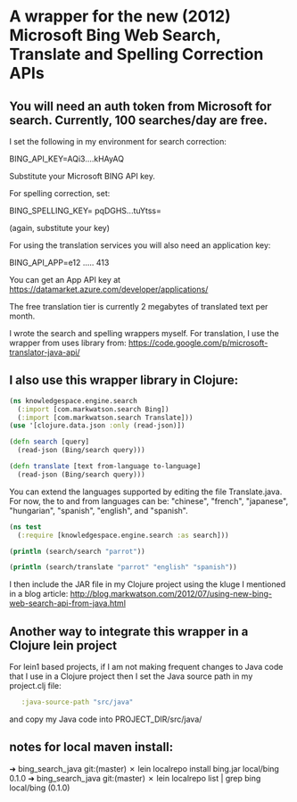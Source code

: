 A wrapper for the new (2012) Microsoft Bing Web Search, Translate and Spelling Correction APIs
==============================================================================================


You will need an auth token from Microsoft for search. Currently, 100 searches/day are free.
--------------------------------------------------------------------------------------------

I set the following in my environment for search correction:

BING_API_KEY=AQi3....kHAyAQ

Substitute your Microsoft BING API key.

For spelling correction, set:

BING_SPELLING_KEY= pqDGHS...tuYtss=

(again, substitute your key)

For using the translation services you will also need an application key:

BING_API_APP=e12 ..... 413

You can get an App API key at https://datamarket.azure.com/developer/applications/

The free translation tier is currently 2 megabytes of translated text per month.

I wrote the search and spelling wrappers myself. For translation, I use the wrapper from uses library from:  https://code.google.com/p/microsoft-translator-java-api/


I also use this wrapper library in Clojure:
-------------------------------------------

```clojure
(ns knowledgespace.engine.search
  (:import [com.markwatson.search Bing])
  (:import [com.markwatson.search Translate]))
(use '[clojure.data.json :only (read-json)])

(defn search [query]
  (read-json (Bing/search query)))

(defn translate [text from-language to-language]
  (read-json (Bing/search query)))

```

You can extend the languages supported by editing the file Translate.java. For now, the to and from languages can be: "chinese", "french", "japanese", "hungarian", "spanish", "english", and "spanish".


```clojure
(ns test
  (:require [knowledgespace.engine.search :as search]))

(println (search/search "parrot"))

(println (search/translate "parrot" "english" "spanish"))
```

I then include the JAR file in my Clojure project using the kluge I mentioned in a blog article: http://blog.markwatson.com/2012/07/using-new-bing-web-search-api-from-java.html

Another way to integrate this wrapper in a Clojure lein project
---------------------------------------------------------------

For lein1 based projects, if I am not making frequent changes to Java code that I use in a Clojure project then I set the Java source path in my project.clj file:

```clojure
   :java-source-path "src/java"
```

and copy my Java code into PROJECT_DIR/src/java/


## notes for local maven install:

➜  bing_search_java git:(master) ✗ lein localrepo install bing.jar local/bing 0.1.0
➜  bing_search_java git:(master) ✗ lein localrepo list | grep bing
local/bing (0.1.0)



